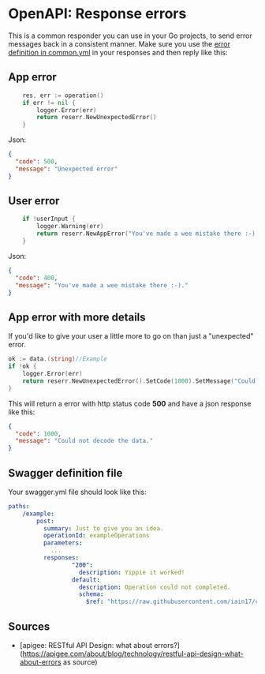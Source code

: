 # OpenAPI: Response errors

This is a common responder you can use in your Go projects, to send error messages back in a consistent manner.
Make sure you use the [error definition in common.yml](../common.yml) in your responses and then reply like this:

## App error
```go
	res, err := operation()
	if err != nil {
		logger.Error(err)
		return reserr.NewUnexpectedError()
	}
```

Json:

```json
{
  "code": 500,
  "message": "Unexpected error"
}
```

## User error
```go
    if !userInput {
        logger.Warning(err)
        return reserr.NewAppError("You've made a wee mistake there :-).")
    }
```

Json:
```json
{
  "code": 400,
  "message": "You've made a wee mistake there :-)."
}
```

## App error with more details
If you'd like to give your user a little more to go on than just a "unexpected" error.

```go
ok := data.(string)//Example
if !ok {
    logger.Error(err)
    return reserr.NewUnexpectedError().SetCode(1000).SetMessage("Could not decode the data.")
}
```

This will return a error with http status code **500** and have a json response like this:

```json
{
  "code": 1000,
  "message": "Could not decode the data."
}
```

## Swagger definition file
Your swagger.yml file should look like this:
```yml
paths:
    /example:
        post:
          summary: Just to give you an idea.
          operationId: exampleOperations
          parameters:
            ...
          responses:
                  "200":
                    description: Yippie it worked!
                  default:
                    description: Operation could not completed.
                    schema:
                      $ref: "https://raw.githubusercontent.com/iain17/common-openapi/master/common.yml?#/Error"
```

## Sources
- [apigee: RESTful API Design: what about errors?](https://apigee.com/about/blog/technology/restful-api-design-what-about-errors as source)